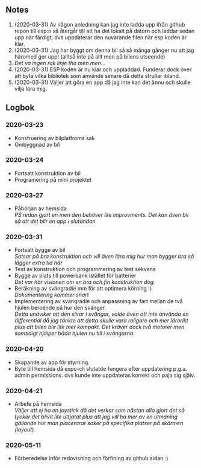 ## Notes
1. (2020-03-31) Av någon anledning kan jag inte ladda upp ifrån github repon till esp:n så återgår till att ha det lokalt på datorn och laddar sedan upp när färdigt, dvs uppdaterar den nuvarande filen när esp koden är klar.
2. (2020-03-31) Jag har byggt om denna bil så så många gånger nu att jag häromed ger upp! (alltså inte på allt men på bilens utseende)
3. *Det va ingen rak linje tho men men...*
4. (2020-03-31) ESP koden är nu klar och uppladdad. Funderar dock över att byta vilka bibliotek som används senare då detta strullar ibland.
5. (2020-03-31) Väljer att göra en app då jag inte kan det ännu och skulle vilja lära mig.
## Logbok
### 2020-03-23
* Konstruering av bilplatfroms sak
* Ombyggnad av bil
### 2020-03-24
* Fortsatt konstruktion av bil
* Programering på mini projektet
### 2020-03-27
* Påbörjan av hemsida  
*PS redan gjort en men den behöver lite improvments. Det kan även bli så att det blir en app i slutändan.*
### 2020-03-31
* Fortsatt bygge av bil  
*Satsar på bra konstruktion och vill även lära mig hur man bygger bra så lägger extra tid här*
* Test av konstruktion och programmering av test sekvens
* Bygge av plats till powerbank istället för batterier  
*Det var här visionen om en bra och fin konstruktion dog.*
* Beräkning av svängradie mm för att optimera körning :)  
*Dokumentering kommer snart*
* Implementering av svängradie och anpassning av fart mellan de två hjulen beroende på hur den svänger.  
*Detta undviker att den slirar i svängar, valde även att inte använda en differential då jag tänkte att detta skulle vara roligare och mer lärorikt plus att bilen blir lite mer kompakt. Det kräver dock två motorer men samtidigt hjälper båda hjulen nu till i svängarna.*
### 2020-04-20
* Skapande av app för styrning.
* Byte till hemsida då expo-cli slutatde fungera efter uppdatering p.g.a. admin permissions. dvs kunde inte uppdateras korrekt och paja sig själv.
### 2020-04-21
* Arbete på hemsida  
*Väljer att ej ha en joystick då det verkar som nästan alla gjort det så tycker det blivit lite uttjatat plus att jag vill ha mer av en utmaning gällande hur man placerarar saker på specifika platser på skärmen (layout).*
### 2020-05-11
* Förberedelse inför redovisning och förfining av github sidan :)
